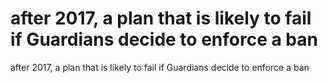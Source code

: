 # after 2017, a plan that is likely to fail if Guardians decide to enforce a ban

after 2017, a plan that is likely to fail if Guardians decide to enforce a ban